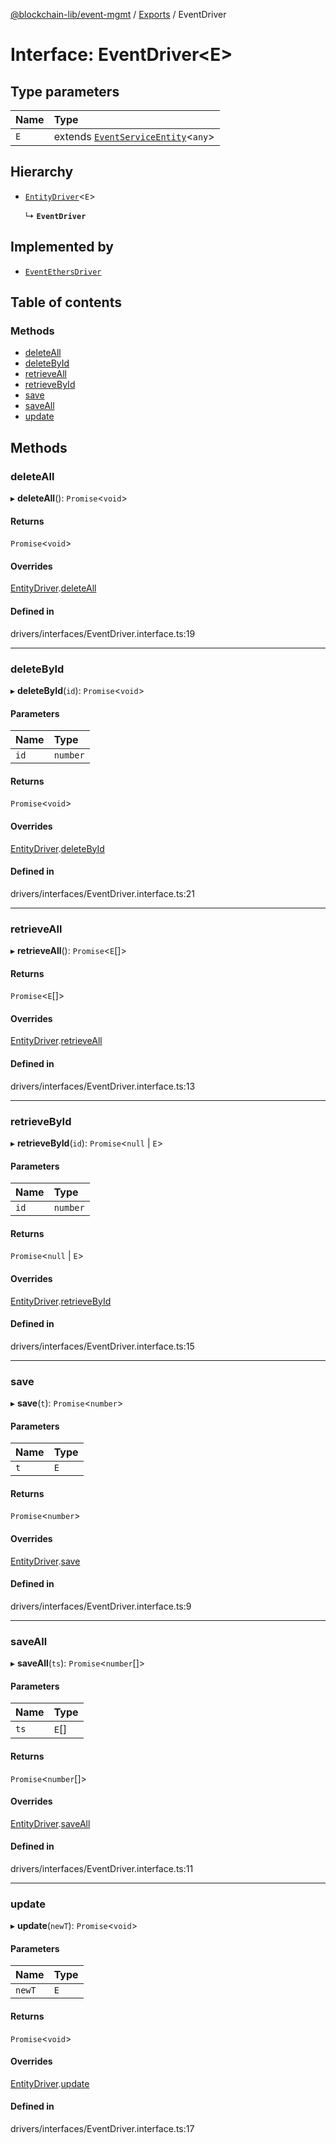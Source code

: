 [@blockchain-lib/event-mgmt](../README.md) / [Exports](../modules.md) / EventDriver

# Interface: EventDriver<E\>

## Type parameters

| Name | Type |
| :------ | :------ |
| `E` | extends [`EventServiceEntity`](../classes/EventServiceEntity.md)<`any`\> |

## Hierarchy

- [`EntityDriver`](EntityDriver.md)<`E`\>

  ↳ **`EventDriver`**

## Implemented by

- [`EventEthersDriver`](../classes/EventEthersDriver.md)

## Table of contents

### Methods

- [deleteAll](EventDriver.md#deleteall)
- [deleteById](EventDriver.md#deletebyid)
- [retrieveAll](EventDriver.md#retrieveall)
- [retrieveById](EventDriver.md#retrievebyid)
- [save](EventDriver.md#save)
- [saveAll](EventDriver.md#saveall)
- [update](EventDriver.md#update)

## Methods

### deleteAll

▸ **deleteAll**(): `Promise`<`void`\>

#### Returns

`Promise`<`void`\>

#### Overrides

[EntityDriver](EntityDriver.md).[deleteAll](EntityDriver.md#deleteall)

#### Defined in

drivers/interfaces/EventDriver.interface.ts:19

___

### deleteById

▸ **deleteById**(`id`): `Promise`<`void`\>

#### Parameters

| Name | Type |
| :------ | :------ |
| `id` | `number` |

#### Returns

`Promise`<`void`\>

#### Overrides

[EntityDriver](EntityDriver.md).[deleteById](EntityDriver.md#deletebyid)

#### Defined in

drivers/interfaces/EventDriver.interface.ts:21

___

### retrieveAll

▸ **retrieveAll**(): `Promise`<`E`[]\>

#### Returns

`Promise`<`E`[]\>

#### Overrides

[EntityDriver](EntityDriver.md).[retrieveAll](EntityDriver.md#retrieveall)

#### Defined in

drivers/interfaces/EventDriver.interface.ts:13

___

### retrieveById

▸ **retrieveById**(`id`): `Promise`<``null`` \| `E`\>

#### Parameters

| Name | Type |
| :------ | :------ |
| `id` | `number` |

#### Returns

`Promise`<``null`` \| `E`\>

#### Overrides

[EntityDriver](EntityDriver.md).[retrieveById](EntityDriver.md#retrievebyid)

#### Defined in

drivers/interfaces/EventDriver.interface.ts:15

___

### save

▸ **save**(`t`): `Promise`<`number`\>

#### Parameters

| Name | Type |
| :------ | :------ |
| `t` | `E` |

#### Returns

`Promise`<`number`\>

#### Overrides

[EntityDriver](EntityDriver.md).[save](EntityDriver.md#save)

#### Defined in

drivers/interfaces/EventDriver.interface.ts:9

___

### saveAll

▸ **saveAll**(`ts`): `Promise`<`number`[]\>

#### Parameters

| Name | Type |
| :------ | :------ |
| `ts` | `E`[] |

#### Returns

`Promise`<`number`[]\>

#### Overrides

[EntityDriver](EntityDriver.md).[saveAll](EntityDriver.md#saveall)

#### Defined in

drivers/interfaces/EventDriver.interface.ts:11

___

### update

▸ **update**(`newT`): `Promise`<`void`\>

#### Parameters

| Name | Type |
| :------ | :------ |
| `newT` | `E` |

#### Returns

`Promise`<`void`\>

#### Overrides

[EntityDriver](EntityDriver.md).[update](EntityDriver.md#update)

#### Defined in

drivers/interfaces/EventDriver.interface.ts:17
